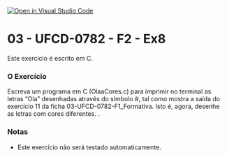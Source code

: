 [![Open in Visual Studio Code](https://classroom.github.com/assets/open-in-vscode-c66648af7eb3fe8bc4f294546bfd86ef473780cde1dea487d3c4ff354943c9ae.svg)](https://classroom.github.com/online_ide?assignment_repo_id=9974079&assignment_repo_type=AssignmentRepo)
# 03 - UFCD-0782 - F2 - Ex8
Este exercício é escrito em C.

### O Exercício
Escreva um programa em C (OlaaCores.c) para imprimir no terminal as letras “Ola”
desenhadas através do símbolo #, tal como mostra a saída do exercício 11 da ficha 03-UFCD-0782-F1_Formativa. Isto é, agora, desenhe as letras com cores diferentes.
.
   


### Notas
- Este exercício não será testado automaticamente.

